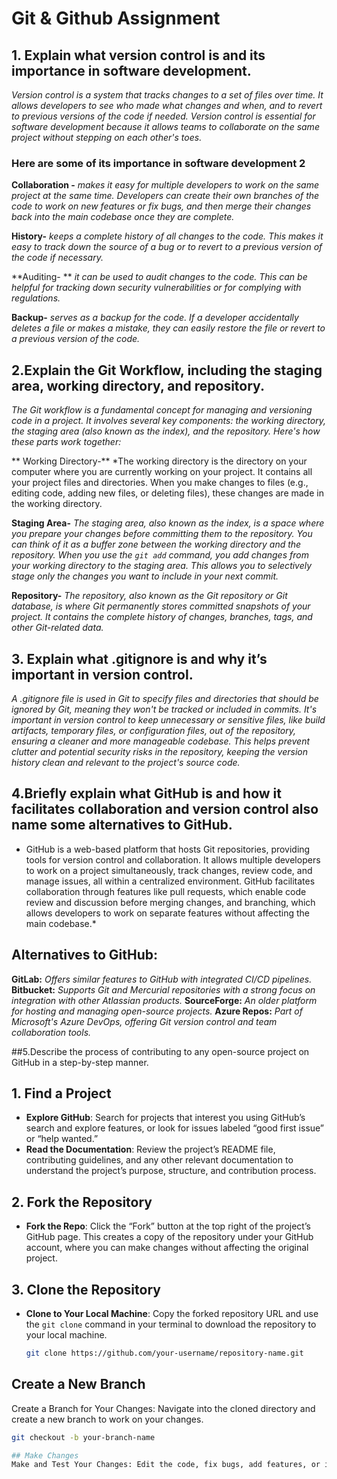 # Git & Github Assignment

## 1. Explain what version control is and its importance in software development.
*Version control is a system that tracks changes to a set of files over time. It allows developers to see
who made what changes and when, and to revert to previous versions of the code if needed. Version control is
essential for software development because it allows teams to collaborate on the same project without
stepping on each other's toes.*

### Here are some of its importance in software development 2

**Collaboration -** *makes it easy for multiple developers to work on the same project at the same time.
Developers can create their own branches of the code to work on new features or fix bugs, and then merge
their changes back into the main codebase once they are complete.*

**History-**  *keeps a complete history of all changes to the code. This makes it easy to track down the source of
a bug or to revert to a previous version of the code if necessary.*

**Auditing- **  *it can be used to audit changes to the code. This can be helpful for tracking down security
vulnerabilities or for complying with regulations.*

**Backup-** *serves as a backup for the code. If a developer accidentally deletes a file or makes a mistake,
they can easily restore the file or revert to a previous version of the code.*


## 2.Explain the Git Workflow, including the staging area, working directory, and repository.

*The Git workflow is a fundamental concept for managing and versioning code in a project. It involves several key components: the working directory, the staging area (also known as the index), and the repository. Here's how these parts work together:*

** Working Directory-** *The working directory is the directory on your computer where you are currently working on your project. It contains all your project files and directories. When you make changes to files (e.g., editing code, adding new files, or deleting files), these changes are made in the working directory.

**Staging Area-**  *The staging area, also known as the index, is a space where you prepare your changes before committing them to the repository. You can think of it as a buffer zone between the working directory and the repository. When you use the `git add` command, you add changes from your working directory to the staging area. This allows you to selectively stage only the changes you want to include in your next commit.*

**Repository-** *The repository, also known as the Git repository or Git database, is where Git permanently stores committed snapshots of your project. It contains the complete history of changes, branches, tags, and other Git-related data.*

## 3. Explain what .gitignore is and why it’s important in version control.

*A .gitignore file is used in Git to specify files and directories that should be ignored by Git, meaning they won't be tracked or included in commits. It's important in version control to keep unnecessary or sensitive files, like build artifacts, temporary files, or configuration files, out of the repository, ensuring a cleaner and more manageable codebase.*
*This helps prevent clutter and potential security risks in the repository, keeping the version history clean and relevant to the project's source code.*

## 4.Briefly explain what GitHub is and how it facilitates collaboration and version control also name some alternatives to GitHub.

* GitHub is a web-based platform that hosts Git repositories, providing tools for version control and collaboration. It allows multiple developers to work on a project simultaneously, track changes, review code, and manage issues, all within a centralized environment. GitHub facilitates collaboration through features like pull requests, which enable code review and discussion before merging changes, and branching, which allows developers to work on separate features without affecting the main codebase.*

## Alternatives to GitHub:

**GitLab:** *Offers similar features to GitHub with integrated CI/CD pipelines.*
**Bitbucket:** *Supports Git and Mercurial repositories with a strong focus on integration with other Atlassian products.*
**SourceForge:** *An older platform for hosting and managing open-source projects.*
**Azure Repos:** *Part of Microsoft's Azure DevOps, offering Git version control and team collaboration tools.*

##5.Describe the process of contributing to any open-source project on GitHub in a step-by-step manner.



## 1. Find a Project
- **Explore GitHub**: Search for projects that interest you using GitHub’s search and explore features, or look for issues labeled “good first issue” or “help wanted.”
- **Read the Documentation**: Review the project’s README file, contributing guidelines, and any other relevant documentation to understand the project’s purpose, structure, and contribution process.

## 2. Fork the Repository
- **Fork the Repo**: Click the “Fork” button at the top right of the project’s GitHub page. This creates a copy of the repository under your GitHub account, where you can make changes without affecting the original project.

## 3. Clone the Repository
- **Clone to Your Local Machine**: Copy the forked repository URL and use the `git clone` command in your terminal to download the repository to your local machine.
  ```bash
  git clone https://github.com/your-username/repository-name.git 
  

## Create a New Branch
Create a Branch for Your Changes: Navigate into the cloned directory and create a new branch to work on your changes.
```bash
git checkout -b your-branch-name

## Make Changes
Make and Test Your Changes: Edit the code, fix bugs, add features, or improve documentation. Ensure your changes are tested and follow the project's coding standards.


